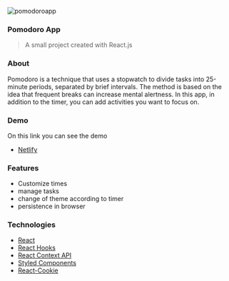 ![pomodoroapp](https://user-images.githubusercontent.com/47799418/131731778-a5f08f11-a53d-4386-9b09-56eb2b6380b1.jpg)
### Pomodoro App

> A small project created with React.js

### About

Pomodoro is a technique that uses a stopwatch to divide tasks into 25-minute periods, separated by brief intervals. The method is based on the idea that frequent breaks can increase mental alertness. In this app, in addition to the timer, you can add activities you want to focus on.
  
### Demo
 On this link you can see the demo
- [Netlify](https://pomodoro-app-jm.netlify.app/)
  
### Features
- Customize times
- manage tasks
- change of theme according to timer
- persistence in browser

  
### Technologies

- [React](https://reactjs.org/)
- [React Hooks](https://reactjs.org/docs/hooks-intro.html)
- [React Context API](https://reactjs.org/docs/context.html)
- [Styled Components](https://styled-components.com/)
- [React-Cookie](https://github.com/reactivestack/cookies/tree/master/packages/react-cookie/#readme)
